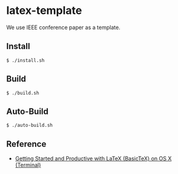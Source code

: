 # latex-template

We use IEEE conference paper as a template.

## Install

    $ ./install.sh

## Build

    $ ./build.sh

## Auto-Build

    $ ./auto-build.sh

## Reference

- [Getting Started and Productive with LaTeX (BasicTeX) on OS X (Terminal)](https://bilalakil.me/getting-started-and-productive-with-latex-basictex-on-os-x-terminal/)
